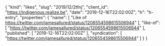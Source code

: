 {
  "kind": "likes",
  "slug": "2019/12/2tfnj",
  "client_id": "https://indigenous.realize.be",
  "date": "2019-12-16T22:02:00Z",
  "h": "h-entry",
  "properties": {
    "name": [
      "Like of https://twitter.com/jamesallured/status/1206554598615506944"
    ],
    "like-of": [
      "https://twitter.com/jamesallured/status/1206554598615506944"
    ],
    "published": [
      "2019-12-16T22:02:00Z"
    ],
    "syndication": [
      "https://twitter.com/jamesallured/status/1206554598615506944"
    ]
  }
}
